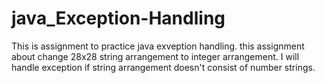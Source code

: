 # java_Exception-Handling

This is assignment to practice java exveption handling.
this assignment about change 28x28 string arrangement to integer arrangement.
I will handle exception if string arrangement doesn't consist of number strings.
